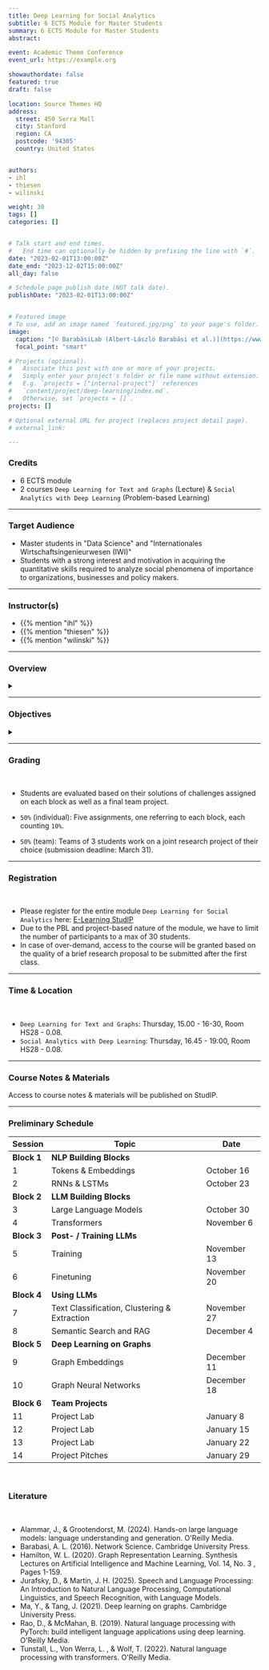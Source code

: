 ```yaml
---
title: Deep Learning for Social Analytics
subtitle: 6 ECTS Module for Master Students
summary: 6 ECTS Module for Master Students
abstract: 

event: Academic Theme Conference
event_url: https://example.org

showauthordate: false
featured: true
draft: false

location: Source Themes HQ
address:
  street: 450 Serra Mall
  city: Stanford
  region: CA
  postcode: '94305'
  country: United States


authors:
- ihl
- thiesen
- wilinski

weight: 30
tags: []
categories: []


# Talk start and end times.
#   End time can optionally be hidden by prefixing the line with `#`.
date: "2023-02-01T13:00:00Z"
date_end: "2023-12-02T15:00:00Z"
all_day: false

# Schedule page publish date (NOT talk date).
publishDate: "2023-02-01T13:00:00Z"


# Featured image
# To use, add an image named `featured.jpg/png` to your page's folder. 
image:
  caption: "[© BarabásiLab (Albert-László Barabási et al.)](https://www.barabasilab.com)"
  focal_point: "smart"

# Projects (optional).
#   Associate this post with one or more of your projects.
#   Simply enter your project's folder or file name without extension.
#   E.g. `projects = ["internal-project"]` references 
#   `content/project/deep-learning/index.md`.
#   Otherwise, set `projects = []`.
projects: []

# Optional external URL for project (replaces project detail page).
# external_link: 

---
```


### Credits

* 6 ECTS module
* 2 courses `Deep Learning for Text and Graphs` (Lecture) & `Social Analytics with Deep Learning` (Problem-based Learning)

***

### Target Audience

* Master students in "Data Science" and "Internationales Wirtschaftsingenieurwesen (IWI)"
* Students with a strong interest and motivation in acquiring the quantitative skills required to analyze social phenomena of importance to organizations, businesses and policy makers.

***

### Instructor(s)

* {{% mention "ihl" %}}
* {{% mention "thiesen" %}}
* {{% mention "wilinski" %}}

***

### Overview
<details class="description" close><summary data-close="Show" data-open="Hide"></summary>
<b>Social analytics</b> broadly refers to measuring, modeling, visualizing and interpreting interactions between actors (e.g. organizations, firms, employees, customers, users, scientists, citizens or politicians) and their connections with objects (e.g. topics, opinions, categories, concepts, products, or ideas). Data about these interactions and connections are available in ever greater detail and quantity from diverse digital sources, with social media platforms being just one of them.
<br><br>
The discource and debates about current societal issues can be monitored from digitized news archives. Organizations speak about their positioning and partners via their websites. Firms solicite feedback from customers via online forums and track their interactions with products. In diverse fields such as sports, culture, and art, as well as science, technology, and software development, dedicated online communities or (user-generated) data archives keep track of historical interactions and connections among actors and objects.
<br><br>
Tapping into these kinds of data sources for social analytics allows public and private decision makers, among other things, to work towards the following goals: (1) detecting emerging trends, (2) tracking prevailant opinions over time, (3) identifying influential actors, (4) understanding the diffusion of certain objects, (5) supporting or preventing certain social interactions, (6) finding matching collaboration partners, (7) discovering novel ideas, (8) gathering competitive intelligence, or (9) generating product recommendations.
<br><br>
Relevant data on interactions and connections among actors and objects is often embodied in text and/ or needs to be converted into graphs. Therefore, the course introduces the fundamentals and current state of machine learning for unstructured text and graph data. The course has a particular emphasis on recent advancements in deep learning architectures. Through lectures and coding labs using the deep learning framework PyTorch, students will learn the necessary skills to design, implement, and understand their own deep learning pipelines with respect to specific social analytics goals.
</details>

***

### Objectives

<details class="description" close><summary data-close="Show" data-open="Hide"></summary>

After completing this module, students will be able to:

* Understand and describe the role of social interactions and networks for the development of specific domains.
* Gather, pre-process and visualize social data.
* Understand and apply deep learning techniques to text and graph data.
* Engage in a complex analysis project to deliver concise and actionable insights.


</details>


***

### Grading

<br>

* Students are evaluated based on their solutions of challenges assigned on each block as well as a final team project.

* `50%` (individual): Five assignments, one referring to each block, each counting `10%`.
* `50%` (team): Teams of 3 students work on a joint research project of their choice (submission deadline: March 31).


***

### Registration

<br>

* Please register for the entire module `Deep Learning for Social Analytics` here: [E-Learning StudIP](https://e-learning.tuhh.de/studip/dispatch.php/course/details?sem_id=88a279968ec2fe8a72c13a3b56725a35&again=yes)
* Due to the PBL and project-based nature of the module, we have to limit the number of participants to a max of 30 students.
* In case of over-demand, access to the course will be granted based on the quality of a brief research proposal to be submitted after the first class.

***

### Time & Location

<br>

* `Deep Learning for Text and Graphs`: Thursday, 15.00 - 16-30, Room HS28 - 0.08.
* `Social Analytics with Deep Learning`: Thursday, 16.45 - 19:00, Room HS28 - 0.08.

***

### Course Notes & Materials

Access to course notes & materials will be published on StudIP.

***

### Preliminary Schedule


| Session | Topic | Date |
| --- | --- | --- |
| **Block 1** | **NLP Building Blocks** |  |
| 1 | Tokens & Embeddings | October 16 |
| 2 | RNNs & LSTMs | October 23 |
| **Block 2** | **LLM Building Blocks** |  |
| 3 | Large Language Models | October 30 |
| 4 | Transformers | November 6 |
| **Block 3** | **Post- / Training LLMs** |  |
| 5 | Training | November 13 |
| 6 | Finetuning | November 20 |
| **Block 4** | **Using LLMs** |  |
| 7 | Text Classification, Clustering & Extraction | November 27 |
| 8 | Semantic Search and RAG | December 4 |
| **Block 5** | **Deep Learning on Graphs** |  |
| 9 | Graph Embeddings | December 11 |
| 10 | Graph Neural Networks | December 18 |
| **Block 6** | **Team Projects** |  |
| 11 | Project Lab | January 8 |
| 12 | Project Lab | January 15 |
| 13 | Project Lab | January 22 |
| 14 | Project Pitches | January 29 |

<br>



### Literature

<br>

* Alammar, J., & Grootendorst, M. (2024). Hands-on large language models: language understanding and generation. O'Reilly Media.
* Barabasi, A. L. (2016). Network Science. Cambridge University Press.
* Hamilton, W. L. (2020). Graph Representation Learning. Synthesis Lectures on Artificial Intelligence and Machine Learning, Vol. 14, No. 3 , Pages 1-159. 
* Jurafsky, D., & Martin, J. H. (2025). Speech and Language Processing: An Introduction to Natural Language Processing, Computational Linguistics, and Speech Recognition, with Language Models.
* Ma, Y., & Tang, J. (2021). Deep learning on graphs. Cambridge University Press.
* Rao, D., & McMahan, B. (2019). Natural language processing with PyTorch: build intelligent language applications using deep learning. O'Reilly Media.
* Tunstall, L., Von Werra, L. , & Wolf, T. (2022). Natural language processing with transformers. O'Reilly Media.


